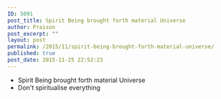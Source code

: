 ```yaml
---
ID: 5091
post_title: Spirit Being brought forth material Universe
author: Praison
post_excerpt: ""
layout: post
permalink: /2015/11/spirit-being-brought-forth-material-universe/
published: true
post_date: 2015-11-25 22:52:23
---
```

<ul>
	<li>Spirit Being brought forth material Universe</li>
	<li>Don't spiritualise everything</li>
</ul>